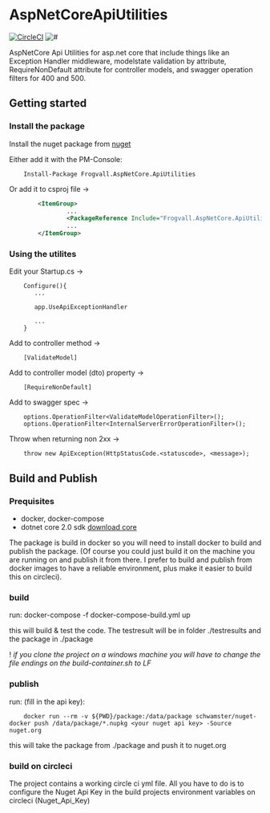 # AspNetCoreApiUtilities

[![CircleCI](https://circleci.com/gh/schwamster/HttpService.svg?style=shield&circle-token)](https://circleci.com/gh/Frogvall/AspNetCoreApiUtilities)
![#](https://img.shields.io/nuget/v/Frogvall.AspNetCore.ApiUtilities.svg)

AspNetCore Api Utilities for asp.net core that include things like an Exception Handler middleware, modelstate validation by attribute, RequireNonDefault attribute for controller models, and swagger operation filters for 400 and 500.

## Getting started

### Install the package
Install the nuget package from [nuget](https://www.nuget.org/packages/Frogvall.AspNetCore.ApiUtilities/)

Either add it with the PM-Console:
        
        Install-Package Frogvall.AspNetCore.ApiUtilities

Or add it to csproj file ->
```xml
        <ItemGroup>
                ...
                <PackageReference Include="Frogvall.AspNetCore.ApiUtilities" Version="x.y.z" /> 
                ...
        </ItemGroup>
```
### Using the utilites

Edit your Startup.cs -> 

        Configure(){
           ...

           app.UseApiExceptionHandler

           ...
        }

Add to controller method ->

        [ValidateModel]

Add to controller model (dto) property ->

        [RequireNonDefault]        

Add to swagger spec ->

        options.OperationFilter<ValidateModelOperationFilter>();
        options.OperationFilter<InternalServerErrorOperationFilter>();

Throw when returning non 2xx ->

        throw new ApiException(HttpStatusCode.<statuscode>, <message>);

## Build and Publish

### Prequisites

* docker, docker-compose
* dotnet core 2.0 sdk  [download core](https://www.microsoft.com/net/core)

The package is build in docker so you will need to install docker to build and publish the package.
(Of course you could just build it on the machine you are running on and publish it from there. 
I prefer to build and publish from docker images to have a reliable environment, plus make it easier 
to build this on circleci).

### build

run:
        docker-compose -f docker-compose-build.yml up

this will build & test the code. The testresult will be in folder ./testresults and the package in ./package

! *if you clone the project on a windows machine you will have to change the file endings on the build-container.sh to LF*

### publish

run: (fill in the api key):

        docker run --rm -v ${PWD}/package:/data/package schwamster/nuget-docker push /data/package/*.nupkg <your nuget api key> -Source nuget.org

this will take the package from ./package and push it to nuget.org

### build on circleci

The project contains a working circle ci yml file. All you have to do is to configure the Nuget Api Key in the build projects environment variables on circleci (Nuget_Api_Key)


